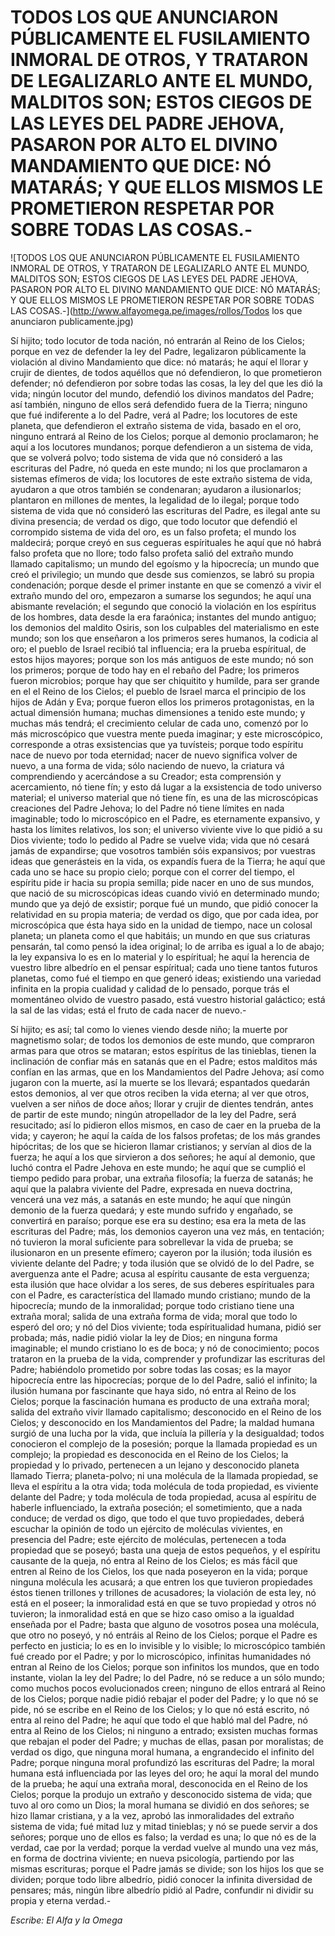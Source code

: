 # TODOS LOS QUE ANUNCIARON PÚBLICAMENTE EL FUSILAMIENTO INMORAL DE OTROS, Y TRATARON DE LEGALIZARLO ANTE EL MUNDO, MALDITOS SON; ESTOS CIEGOS DE LAS LEYES DEL PADRE JEHOVA, PASARON POR ALTO EL DIVINO MANDAMIENTO QUE DICE: NÓ MATARÁS; Y QUE ELLOS MISMOS LE PROMETIERON RESPETAR POR SOBRE TODAS LAS COSAS.-

![TODOS LOS QUE ANUNCIARON PÚBLICAMENTE EL FUSILAMIENTO INMORAL DE OTROS, Y TRATARON DE LEGALIZARLO ANTE EL MUNDO, MALDITOS SON; ESTOS CIEGOS DE LAS LEYES DEL PADRE JEHOVA, PASARON POR ALTO EL DIVINO MANDAMIENTO QUE DICE: NÓ MATARÁS; Y QUE ELLOS MISMOS LE PROMETIERON RESPETAR POR SOBRE TODAS LAS COSAS.-](http://www.alfayomega.pe/images/rollos/Todos los que anunciaron publicamente.jpg)

Sí hijito; todo locutor de toda nación, nó entrarán al Reino de los Cielos; porque en vez de defender la ley del Padre, legalizaron públicamente la violación al divino Mandamiento que dice: nó matarás; he aquí el llorar y crujir de dientes, de todos aquéllos que nó defendieron, lo que prometieron defender; nó defendieron por sobre todas las cosas, la ley del que les dió la vida; ningún locutor del mundo, defendió los divinos mandatos del Padre; así también, ninguno de ellos será defendido fuera de la Tierra; ninguno que fué indiferente a lo del Padre, verá al Padre; los locutores de este planeta, que defendieron el extraño sistema de vida, basado en el oro, ninguno entrará al Reino de los Cielos; porque al demonio proclamaron; he aquí a los locutores mundanos; porque defendieron a un sistema de vida, que se volverá polvo; todo sistema de vida que nó consideró a las escrituras del Padre, nó queda en este mundo; ni los que proclamaron a sistemas efímeros de vida; los locutores de este extraño sistema de vida, ayudaron a que otros también se condenaran; ayudaron a ilusionarlos; plantaron en millones de mentes, la legalidad de lo ilegal; porque todo sistema de vida que nó consideró las escrituras del Padre, es ilegal ante su divina presencia; de verdad os digo, que todo locutor que defendió el corrompido sistema de vida del oro, es un falso profeta; el mundo los maldecirá; porque creyó en sus cegueras espírituales he aquí que nó habrá falso profeta que no llore; todo falso profeta salió del extraño mundo llamado capitalismo; un mundo del egoísmo y la hipocrecía; un mundo que creó el privilegio; un mundo que desde sus comienzos, se labró su propia condenación; porque desde el primer instante en que se comenzó a vivir el extraño mundo del oro, empezaron a sumarse los segundos; he aquí una abismante revelación; el segundo que conoció la violación en los espíritus de los hombres, data desde la era faraónica; instantes del mundo antiguo; los demonios del maldito Osiris, son los culpables del materialismo en este mundo; son los que enseñaron a los primeros seres humanos, la codicia al oro; el pueblo de Israel recibió tal influencia; era la prueba espíritual, de estos hijos mayores; porque son los más antiguos de este mundo; nó son los primeros; porque de todo hay en el rebaño del Padre; los primeros fueron microbios; porque hay que ser chiquitito y humilde, para ser grande en el el Reino de los Cielos; el pueblo de Israel marca el principio de los hijos de Adán y Eva; porque fueron ellos los primeros protagonistas, en la actual dimensión humana; muchas dimensiones a tenido este mundo; y muchas más tendrá; el crecimiento celular de cada uno, comenzó por lo más microscópico que vuestra mente pueda imaginar; y este microscópico, corresponde a otras exsistencias que ya tuvísteis; porque todo espíritu nace de nuevo por toda eternidad; nacer de nuevo significa volver de nuevo, a una forma de vida; sólo naciendo de nuevo, la criatura vá comprendiendo y acercándose a su Creador; esta comprensión y acercamiento, nó tiene fín; y esto dá lugar a la exsistencia de todo universo material; el universo material que nó tiene fín, es una de las microscópicas creaciones del Padre Jehova; lo del Padre nó tiene límites en nada imaginable; todo lo microscópico en el Padre, es eternamente expansivo, y hasta los límites relativos, los son; el universo viviente vive lo que pidió a su Dios viviente; todo lo pedido al Padre se vuelve vida; vida que nó cesará jamás de expandirse; que vosotros también sóis expansivos; por vuestras ideas que generásteis en la vida, os expandís fuera de la Tierra; he aquí que cada uno se hace su propio cielo; porque con el correr del tiempo, el espíritu pide ir hacia su propia semilla; pide nacer en uno de sus mundos, que nació de su microscópicas ideas cuando vivió en determinado mundo; mundo que ya dejó de exsistir; porque fué un mundo, que pidió conocer la relatividad en su propia materia; de verdad os digo, que por cada idea, por microscópica que ésta haya sido en la unidad de tiempo, nace un colosal planeta; un planeta como el que habitáis; un mundo en que sus criaturas pensarán, tal como pensó la idea original; lo de arriba es igual a lo de abajo; la ley expansiva lo es en lo material y lo espíritual; he aquí la herencia de vuestro libre albedrío en el pensar espíritual; cada uno tiene tantos futuros planetas, como fué el tiempo en que generó ideas; existiendo una variedad infinita en la propia cualidad y calidad de lo pensado, porque trás el momentáneo olvido de vuestro pasado, está vuestro historial galáctico; está la sal de las vidas; está el fruto de cada nacer de nuevo.-

Sí hijito; es así; tal como lo vienes viendo desde niño; la muerte por magnetismo solar; de todos los demonios de este mundo, que compraron armas para que otros se mataran; estos espíritus de las tinieblas, tienen la inclinación de confiar más en satanás que en el Padre; estos malditos más confían en las armas, que en los Mandamientos del Padre Jehova; así como jugaron con la muerte, así la muerte se los llevará; espantados quedarán estos demonios, al ver que otros reciben la vida eterna; al ver que otros, vuelven a ser niños de doce años; llorar y crujir de dientes tendrán, antes de partir de este mundo; ningún atropellador de la ley del Padre, será resucitado; así lo pidieron ellos mismos, en caso de caer en la prueba de la vida; y cayeron; he aquí la caída de los falsos profetas; de los más grandes hipócritas; de los que se hicieron llamar cristianos; y servían al dios de la fuerza; he aquí a los que sirvieron a dos señores; he aquí al demonio, que luchó contra el Padre Jehova en este mundo; he aquí que se cumplió el tiempo pedido para probar, una extraña filosofía; la fuerza de satanás; he aquí que la palabra viviente del Padre, expresada en nueva doctrina, vencerá una vez más, a satanás en este mundo; he aquí que ningún demonio de la fuerza quedará; y este mundo sufrido y engañado, se convertirá en paraíso; porque ese era su destino; esa era la meta de las escrituras del Padre; más, los demonios cayeron una vez más, en tentación; nó tuvieron la moral suficiente para sobrellevar la vida de prueba; se ilusionaron en un presente efímero; cayeron por la ilusión; toda ilusión es viviente delante del Padre; y toda ilusión que se olvidó de lo del Padre, se averguenza ante el Padre; acusa al espíritu causante de esta verguenza; esta ilusión que hace olvidar a los seres, de sus deberes espírituales para con el Padre, es característica del llamado mundo cristiano; mundo de la hipocrecía; mundo de la inmoralidad; porque todo cristiano tiene una extraña moral; salida de una extraña forma de vida; moral que todo lo esperó del oro; y nó del Dios viviente; toda espíritualidad humana, pidió ser probada; más, nadie pidió violar la ley de Dios; en ninguna forma imaginable; el mundo cristiano lo es de boca; y nó de conocimiento; pocos trataron en la prueba de la vida, comprender y profundizar las escrituras del Padre; habiéndolo prometido por sobre todas las cosas; es la mayor hipocrecía entre las hipocrecías; porque de lo del Padre, salió el infinito; la ilusión humana por fascinante que haya sido, nó entra al Reino de los Cielos; porque la fascinación humana es producto de una extraña moral; salida del extraño vivir llamado capitalismo; desconocido en el Reino de los Cielos; y desconocido en los Mandamientos del Padre; la maldad humana surgió de una lucha por la vida, que incluía la pillería y la desigualdad; todos conocieron el complejo de la posesión; porque la llamada propiedad es un complejo; la propiedad es desconocida en el Reino de los Cielos; la propiedad y lo privado, pertenecen a un lejano y desconocido planeta llamado Tierra; planeta-polvo; ni una molécula de la llamada propiedad, se lleva el espíritu a la otra vida; toda molécula de toda propiedad, es viviente delante del Padre; y toda molécula de toda propiedad, acusa al espíritu de haberle influenciado, la extraña poseción; el sometimiento, que a nada conduce; de verdad os digo, que todo el que tuvo propiedades, deberá escuchar la opinión de todo un ejército de moléculas vivientes, en presencia del Padre; este ejército de moléculas, pertenecen a toda propiedad que se poseyó; basta una queja de estos pequeños, y el espíritu causante de la queja, nó entra al Reino de los Cielos; es más fácil que entren al Reino de los Cielos, los que nada poseyeron en la vida; porque ninguna molécula les acusará; a que entren los que tuvieron propiedades éstos tienen trillones y trillones de acusadores; la violación de esta ley, nó está en el poseer; la inmoralidad está en que se tuvo propiedad y otros nó tuvieron; la inmoralidad está en que se hizo caso omiso a la igualdad enseñada por el Padre; basta que alguno de vosotros posea una molécula, que otro no poseyó, y nó entráis al Reino de los Cielos; porque el Padre es perfecto en justicia; lo es en lo invisible y lo visible; lo microscópico también fué creado por el Padre; y por lo microscópico, infinitas humanidades nó entran al Reino de los Cielos; porque son infinitos los mundos, que en todo instante, violan la ley del Padre; lo del Padre, nó se reduce a un sólo mundo; como muchos pocos evolucionados creen; ninguno de ellos entrará al Reino de los Cielos; porque nadie pidió rebajar el poder del Padre; y lo que nó se pide, nó se escribe en el Reino de los Cielos; y lo que nó está escrito, nó entra al reino del Padre; he aquí que todo el que habló mal del Padre, nó entra al Reino de los Cielos; ni ninguno a entrado; exsisten muchas formas que rebajan el poder del Padre; y muchas de ellas, pasan por moralistas; de verdad os digo, que ninguna moral humana, a engrandecido el infinito del Padre; porque ninguna moral profundizó las escrituras del Padre; la moral humana está influenciada por las leyes del oro; he aquí la moral del mundo de la prueba; he aquí una extraña moral, desconocida en el Reino de los Cielos; porque la produjo un extraño y desconocido sistema de vida; que tuvo al oro como un Dios; la moral humana se dividió en dos señores; se hizo llamar cristiana, y a la vez, aprobó las inmoralidades del extraño sistema de vida; fué mitad luz y mitad tinieblas; y nó se puede servir a dos señores; porque uno de ellos es falso; la verdad es una; lo que nó es de la verdad, cae por la verdad; porque la verdad vuelve al mundo una vez más, en forma de doctrina viviente; en nueva psicología, partiendo por las mismas escrituras; porque el Padre jamás se divide; son los hijos los que se dividen; porque todo libre albedrío, pidió conocer la infinita diversidad de pensares; más, ningún libre albedrío pidió al Padre, confundir ni dividir su propia y eterna verdad.-

*Escribe: El Alfa y la Omega*
